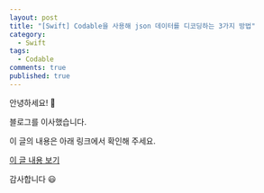 ```yaml
---
layout: post
title: "[Swift] Codable을 사용해 json 데이터를 디코딩하는 3가지 방법"
category:
  - Swift
tags:
  - Codable
comments: true
published: true
---
```


안녕하세요! 👋

블로그를 이사했습니다.

이 글의 내용은 아래 링크에서 확인해 주세요.

[이 글 내용 보기](https://gitminam.com/ios/codable/)

감사합니다 😃